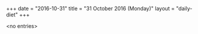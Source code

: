 +++
date = "2016-10-31"
title = "31 October 2016 (Monday)"
layout = "daily-diet"
+++

<p>&lt;no entries&gt;</p>